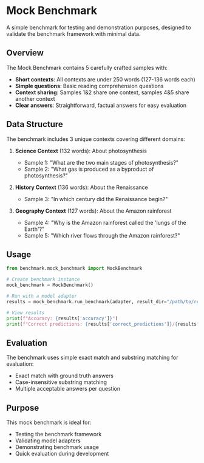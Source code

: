 # Mock Benchmark

A simple benchmark for testing and demonstration purposes, designed to validate the benchmark framework with minimal data.

## Overview

The Mock Benchmark contains 5 carefully crafted samples with:
- **Short contexts**: All contexts are under 250 words (127-136 words each)
- **Simple questions**: Basic reading comprehension questions
- **Context sharing**: Samples 1&2 share one context, samples 4&5 share another context
- **Clear answers**: Straightforward, factual answers for easy evaluation

## Data Structure

The benchmark includes 3 unique contexts covering different domains:

1. **Science Context** (132 words): About photosynthesis
   - Sample 1: "What are the two main stages of photosynthesis?"
   - Sample 2: "What gas is produced as a byproduct of photosynthesis?"

2. **History Context** (136 words): About the Renaissance
   - Sample 3: "In which century did the Renaissance begin?"

3. **Geography Context** (127 words): About the Amazon rainforest
   - Sample 4: "Why is the Amazon rainforest called the 'lungs of the Earth'?"
   - Sample 5: "Which river flows through the Amazon rainforest?"

## Usage

```python
from benchmark.mock_benchmark import MockBenchmark

# Create benchmark instance
mock_benchmark = MockBenchmark()

# Run with a model adapter
results = mock_benchmark.run_benchmark(adapter, result_dir="/path/to/results")

# View results
print(f"Accuracy: {results['accuracy']}")
print(f"Correct predictions: {results['correct_predictions']}/{results['total_samples']}")
```

## Evaluation

The benchmark uses simple exact match and substring matching for evaluation:
- Exact match with ground truth answers
- Case-insensitive substring matching
- Multiple acceptable answers per question

## Purpose

This mock benchmark is ideal for:
- Testing the benchmark framework
- Validating model adapters
- Demonstrating benchmark usage
- Quick evaluation during development 